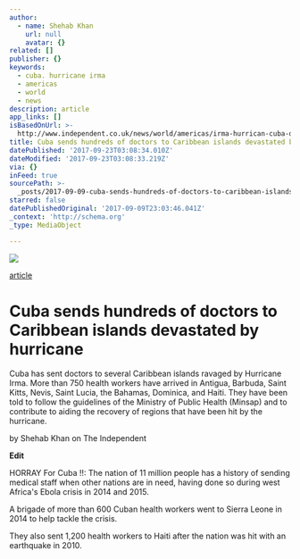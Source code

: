 ```yaml
---
author:
  - name: Shehab Khan
    url: null
    avatar: {}
related: []
publisher: {}
keywords:
  - cuba. hurricane irma
  - americas
  - world
  - news
description: article
app_links: []
isBasedOnUrl: >-
  http://www.independent.co.uk/news/world/americas/irma-hurrican-cuba-doctors-carribbean-islands-sends-hundreds-castro-a7938171.html
title: Cuba sends hundreds of doctors to Caribbean islands devastated by hurricane
datePublished: '2017-09-23T03:08:34.010Z'
dateModified: '2017-09-23T03:08:33.219Z'
via: {}
inFeed: true
sourcePath: >-
  _posts/2017-09-09-cuba-sends-hundreds-of-doctors-to-caribbean-islands-devastat.md
starred: false
datePublishedOriginal: '2017-09-09T23:03:46.041Z'
_context: 'http://schema.org'
_type: MediaObject

---
```

![](https://the-grid-user-content.s3-us-west-2.amazonaws.com/e37609d0-a553-400b-8c7c-3ccef55ff32e.jpg)

[article][0]

# Cuba sends hundreds of doctors to Caribbean islands devastated by hurricane

Cuba has sent doctors to several Caribbean islands ravaged by Hurricane Irma. More than 750 health workers have arrived in Antigua, Barbuda, Saint Kitts, Nevis, Saint Lucia, the Bahamas, Dominica, and Haiti. They have been told to follow the guidelines of the Ministry of Public Health (Minsap) and to contribute to aiding the recovery of regions that have been hit by the hurricane.

by Shehab Khan on The Independent

**Edit**

HORRAY For Cuba !!: The nation of 11 million people has a history of sending medical staff when other nations are in need, having done so during west Africa's Ebola crisis in 2014 and 2015\.

A brigade of more than 600 Cuban health workers went to Sierra Leone in 2014 to help tackle the crisis.

They also sent 1,200 health workers to Haiti after the nation was hit with an earthquake in 2010\.

[0]: http://www.independent.co.uk/news/world/americas/irma-hurrican-cuba-doctors-carribbean-islands-sends-hundreds-castro-a7938171.html